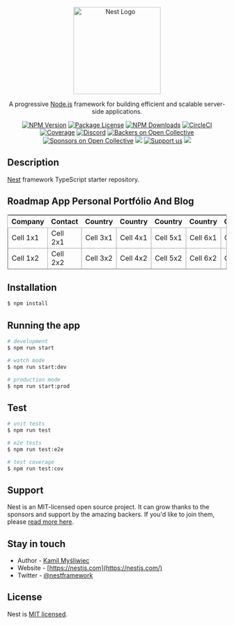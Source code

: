 <p align="center">
  <a href="http://nestjs.com/" target="blank"><img src="https://nestjs.com/img/logo-small.svg" width="200" alt="Nest Logo" /></a>
</p>

[circleci-image]: https://img.shields.io/circleci/build/github/nestjs/nest/master?token=abc123def456
[circleci-url]: https://circleci.com/gh/nestjs/nest

  <p align="center">A progressive <a href="http://nodejs.org" target="_blank">Node.js</a> framework for building efficient and scalable server-side applications.</p>
    <p align="center">
<a href="https://www.npmjs.com/~nestjscore" target="_blank"><img src="https://img.shields.io/npm/v/@nestjs/core.svg" alt="NPM Version" /></a>
<a href="https://www.npmjs.com/~nestjscore" target="_blank"><img src="https://img.shields.io/npm/l/@nestjs/core.svg" alt="Package License" /></a>
<a href="https://www.npmjs.com/~nestjscore" target="_blank"><img src="https://img.shields.io/npm/dm/@nestjs/common.svg" alt="NPM Downloads" /></a>
<a href="https://circleci.com/gh/nestjs/nest" target="_blank"><img src="https://img.shields.io/circleci/build/github/nestjs/nest/master" alt="CircleCI" /></a>
<a href="https://coveralls.io/github/nestjs/nest?branch=master" target="_blank"><img src="https://coveralls.io/repos/github/nestjs/nest/badge.svg?branch=master#9" alt="Coverage" /></a>
<a href="https://discord.gg/G7Qnnhy" target="_blank"><img src="https://img.shields.io/badge/discord-online-brightgreen.svg" alt="Discord"/></a>
<a href="https://opencollective.com/nest#backer" target="_blank"><img src="https://opencollective.com/nest/backers/badge.svg" alt="Backers on Open Collective" /></a>
<a href="https://opencollective.com/nest#sponsor" target="_blank"><img src="https://opencollective.com/nest/sponsors/badge.svg" alt="Sponsors on Open Collective" /></a>
  <a href="https://paypal.me/kamilmysliwiec" target="_blank"><img src="https://img.shields.io/badge/Donate-PayPal-ff3f59.svg"/></a>
    <a href="https://opencollective.com/nest#sponsor"  target="_blank"><img src="https://img.shields.io/badge/Support%20us-Open%20Collective-41B883.svg" alt="Support us"></a>
  <a href="https://twitter.com/nestframework" target="_blank"><img src="https://img.shields.io/twitter/follow/nestframework.svg?style=social&label=Follow"></a>
</p>
  <!--[![Backers on Open Collective](https://opencollective.com/nest/backers/badge.svg)](https://opencollective.com/nest#backer)
  [![Sponsors on Open Collective](https://opencollective.com/nest/sponsors/badge.svg)](https://opencollective.com/nest#sponsor)-->

## Description

[Nest](https://github.com/nestjs/nest) framework TypeScript starter repository.

## Roadmap App Personal Portfólio And Blog

<table style="border: 1px #a6a6a6 solid">
	<tbody>
    <tr>
      <th>Company</th>
      <th>Contact</th>
      <th>Country</th>
      <th>Country</th>
      <th>Country</th>
      <th>Country</th>
      <th>Country</th>
      <th>Country</th>
      <th>Country</th>
      <th>Country</th>
      <th>Country</th>
      <th>Country</th>
      <th>Country</th>
      <th>Country</th>
    </tr>
		<tr>
			<td style="border: 1px #a6a6a6 solid">Cell 1x1</td>
			<td style="border: 1px #a6a6a6 solid">Cell 2x1</td>
			<td style="border: 1px #a6a6a6 solid">Cell 3x1</td>
			<td style="border: 1px #a6a6a6 solid">Cell 4x1</td>
			<td style="border: 1px #a6a6a6 solid">Cell 5x1</td>
			<td style="border: 1px #a6a6a6 solid">Cell 6x1</td>
			<td style="border: 1px #a6a6a6 solid">Cell 7x1</td>
			<td style="border: 1px #a6a6a6 solid">Cell 8x1</td>
			<td style="border: 1px #a6a6a6 solid">Cell 9x1</td>
			<td style="border: 1px #a6a6a6 solid">Cell 10x1</td>
			<td style="border: 1px #a6a6a6 solid">Cell 11x1</td>
			<td style="border: 1px #a6a6a6 solid">Cell 12x1</td>
			<td style="border: 1px #a6a6a6 solid">Cell 13x1</td>
			<td style="border: 1px #a6a6a6 solid">Cell 14x1</td>
		</tr>
		<tr>
			<td style="border: 1px #a6a6a6 solid">Cell 1x2</td>
			<td style="border: 1px #a6a6a6 solid">Cell 2x2</td>
			<td style="border: 1px #a6a6a6 solid">Cell 3x2</td>
			<td style="border: 1px #a6a6a6 solid">Cell 4x2</td>
			<td style="border: 1px #a6a6a6 solid">Cell 5x2</td>
			<td style="border: 1px #a6a6a6 solid">Cell 6x2</td>
			<td style="border: 1px #a6a6a6 solid">Cell 7x2</td>
			<td style="border: 1px #a6a6a6 solid">Cell 8x2</td>
			<td style="border: 1px #a6a6a6 solid">Cell 9x2</td>
			<td style="border: 1px #a6a6a6 solid">Cell 10x2</td>
			<td style="border: 1px #a6a6a6 solid">Cell 11x2</td>
			<td style="border: 1px #a6a6a6 solid">Cell 12x2</td>
			<td style="border: 1px #a6a6a6 solid">Cell 13x2</td>
			<td style="border: 1px #a6a6a6 solid">Cell 14x2</td>
		</tr>
	</tbody>
</table>

## Installation

```bash
$ npm install
```

## Running the app

```bash
# development
$ npm run start

# watch mode
$ npm run start:dev

# production mode
$ npm run start:prod
```

## Test

```bash
# unit tests
$ npm run test

# e2e tests
$ npm run test:e2e

# test coverage
$ npm run test:cov
```

## Support

Nest is an MIT-licensed open source project. It can grow thanks to the sponsors and support by the amazing backers. If you'd like to join them, please [read more here](https://docs.nestjs.com/support).

## Stay in touch

- Author - [Kamil Myśliwiec](https://kamilmysliwiec.com)
- Website - [https://nestjs.com](https://nestjs.com/)
- Twitter - [@nestframework](https://twitter.com/nestframework)

## License

Nest is [MIT licensed](LICENSE).
